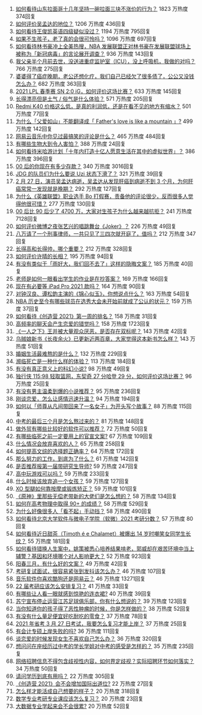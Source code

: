 1. [如何看待山东拉面哥十几年坚持一碗拉面三块不涨价的行为？](https://www.zhihu.com/question/446038738) 1823 万热度 374回复
1. [如何评价吴孟达的地位？](https://www.zhihu.com/question/446726248) 1206 万热度 436回复
1. [如何看待王俊凯英语四级疑似没过？](https://www.zhihu.com/question/446738668) 1194 万热度 795回复
1. [如果不生孩子，老了真的会很可怜吗？](https://www.zhihu.com/question/444313202) 1096 万热度 697回复
1. [如何看待林书豪冲上全美热搜，NBA 发展联盟正对林书豪在发展联盟球场上被称为「新冠病毒」的言论展开调查？](https://www.zhihu.com/question/446638588) 936 万热度 143回复
1. [我父亲半个月前去世，没送进重症监护室（ICU），没上呼吸机，我做的对吗？](https://www.zhihu.com/question/54141913) 766 万热度 275回复
1. [婆婆得了癌症晚期，老公还想化疗，我们自己已经欠了很多债了，公公又没钱怎么办？](https://www.zhihu.com/question/378674242) 682 万热度 363回复
1. [2021 LPL 春季赛 SN 2:0 iG，如何评价这场比赛？](https://www.zhihu.com/question/446895538) 633 万热度 145回复
1. [长得漂亮但是土气 / 俗气是什么体验？](https://www.zhihu.com/question/60012869) 571 万热度 205回复
1. [Redmi K40 价格这么低，是真的利润低，还是在看不见的地方有缩水？](https://www.zhihu.com/question/446429572) 501 万热度 77回复
1. [为什么「父爱如山」不能翻译成「 Father's love is like a mountain 」?](https://www.zhihu.com/question/434854946) 499 万热度 142回复
1. [网易云音乐中你见过最搞笑的评论是什么？](https://www.zhihu.com/question/66822815) 465 万热度 484回复
1. [有哪些生物大到令人害怕？](https://www.zhihu.com/question/444874663) 388 万热度 24回复
1. [如何看待米哈游计划「十年内打造十亿人愿意生活在其中的虚拟世界」？](https://www.zhihu.com/question/445879031) 386 万热度 396回复
1. [00 后的你现在有多少存款？](https://www.zhihu.com/question/316803201) 340 万热度 3016回复
1. [JDG 的队员们为什么要说 Uzi 状态下滑了？](https://www.zhihu.com/question/446768464) 321 万热度 39回复
1. [2 月 27 日，演员吴孟达病逝，吴孟达从发现肝癌到病逝不到 3 个月，为何肝癌常常一发现就是晚期？](https://www.zhihu.com/question/446702124) 292 万热度 127回复
1. [为什么《英雄联盟》职业选手 Bo 打假赛，责备他的评论很少，反而很多人觉得他很可惜？](https://www.zhihu.com/question/446092046) 277 万热度 130回复
1. [00 后比 90 后少了 4700 万，大家对生孩子为什么越来越抗拒？](https://www.zhihu.com/question/405043851) 241 万热度 7128回复
1. [如何评价微博之夜张艺兴的唱跳舞台《Joker》？](https://www.zhihu.com/question/446808495) 226 万热度 49回复
1. [八万请了一个刑事律师，一共只见了三四次就开庭了，值吗？](https://www.zhihu.com/question/440415148) 212 万热度 347回复
1. [长得高和长得帅，哪个重要？](https://www.zhihu.com/question/445455686) 212 万热度 328回复
1. [如何评价许晴的长相？](https://www.zhihu.com/question/30171889) 195 万热度 94回复
1. [有没有类似于「雨好大，我们回不去了」这样的隐晦文案？](https://www.zhihu.com/question/445913131) 185 万热度 40回复
1. [老师是如何一眼看出学生的作业是在抄答案？](https://www.zhihu.com/question/446221874) 169 万热度 166回复
1. [现在有必要等 iPad Pro 2021 款吗？](https://www.zhihu.com/question/445313458) 164 万热度 90回复
1. [对钟汉良、谭松韵主演的《锦心似玉》，你想说点什么？](https://www.zhihu.com/question/445431076) 163 万热度 54回复
1. [NBA 历史至今有哪些球员在选秀大会未开始前就成了公认的状元？](https://www.zhihu.com/question/445392303) 159 万热度 37回复
1. [如何看待《创造营 2021》第一周的排名？](https://www.zhihu.com/question/446770700) 158 万热度 31回复
1. [高频率的聊天会产生恋爱的错觉吗？](https://www.zhihu.com/question/387129145) 158 万热度 1723回复
1. [《一人之下》王并被大量观众厌恶，是否存在双标呢？](https://www.zhihu.com/question/446684830) 143 万热度 42回复
1. [乌贼娘新书《长夜余火》已更新近两百章，大家觉得这本新书怎么样？](https://www.zhihu.com/question/444850883) 143 万热度 51回复
1. [婚姻生活最难熬的是什么？](https://www.zhihu.com/question/418529552) 132 万热度 229回复
1. [濒临死亡是一种什么样的体验？](https://www.zhihu.com/question/26549819) 113 万热度 184回复
1. [有没有真正意义上的科幻小说?](https://www.zhihu.com/question/442685545) 98 万热度 49回复
1. [独行侠 115:98 轻取篮网，东契奇 27 分哈登 29 分，如何评价这场比赛？](https://www.zhihu.com/question/446799396) 96 万热度 25回复
1. [有没有男主温柔到爆的小说推荐？](https://www.zhihu.com/question/378429858) 95 万热度 236回复
1. [刚谈恋爱，怎么让感情迅速升温？](https://www.zhihu.com/question/368687544) 94 万热度 194回复
1. [如何以「师尊从凡间带回来了一名女子」为开头写个故事？](https://www.zhihu.com/question/441114065) 88 万热度 115回复
1. [中考的最后三个月是怎么熬过来的？](https://www.zhihu.com/question/271660970) 81 万热度 148回复
1. [做外贸有哪些比较好的软件可以推荐？](https://www.zhihu.com/question/54788846) 72 万热度 50回复
1. [有哪些临死之前一定要用上的官宣文案?](https://www.zhihu.com/question/441535376) 67 万热度 109回复
1. [什么情况会放弃喜欢的人？](https://www.zhihu.com/question/444553311) 65 万热度 258回复
1. [如何提高文综的选择题正确率？](https://www.zhihu.com/question/48712102) 64 万热度 172回复
1. [那么努力的工作，到底为了什么？](https://www.zhihu.com/question/446210729) 61 万热度 142回复
1. [是否推荐报第一届带研究生导师?](https://www.zhihu.com/question/370735900) 59 万热度 247回复
1. [高中玩游戏可以吗？](https://www.zhihu.com/question/444887000) 59 万热度 233回复
1. [什么时候该放弃追一个女孩？](https://www.zhihu.com/question/295186962) 59 万热度 127回复
1. [XO 型腿如何靠按摩或锻炼矫正？](https://www.zhihu.com/question/24021854) 59 万热度 101回复
1. [《原神》里那些无偿老带新的大佬们是怎么想的？](https://www.zhihu.com/question/446532910) 58 万热度 134回复
1. [如何在高考物理中取得 90+ 的成绩？](https://www.zhihu.com/question/25215043) 58 万热度 529回复
1. [为什么好像很多人「看不起」手动挡？](https://www.zhihu.com/question/399142356) 58 万热度 490回复
1. [如何看待北京大学软件与微电子学院（软微）2021 考研分数？](https://www.zhihu.com/question/446504795) 57 万热度 80回复
1. [如何看待近日甜茶（Timoth é e Chalamet）被爆出 14 岁时嘲笑女同学生长纹？](https://www.zhihu.com/question/446679304) 55 万热度 181回复
1. [如何看待错换人生案中，姚策被悉心培养结果啃老，郭威却在艰苦环境中当上辅警？基因和环境哪个对人影响更大？](https://www.zhihu.com/question/446335298) 52 万热度 923回复
1. [阳春三月，有什么好的文案？](https://www.zhihu.com/question/445588853) 49 万热度 42回复
1. [考研复试面试，很容易紧张到发抖该怎么办？](https://www.zhihu.com/question/267403547) 46 万热度 107回复
1. [音乐软件你喜欢酷狗还是网易云？](https://www.zhihu.com/question/412644834) 46 万热度 13271回复
1. [22 届考研应该怎么安排复习？](https://www.zhihu.com/question/413326195) 41 万热度 33回复
1. [有哪些让人看一眼就感到惊艳的连衣裙?](https://www.zhihu.com/question/383661922) 40 万热度 39回复
1. [苏宁宣布停止运营江苏足球俱乐部，你有什么想说的？](https://www.zhihu.com/question/446840233) 39 万热度 123回复
1. [当你知道你的孩子得了恶性肿瘤的时候，你是怎样做的？](https://www.zhihu.com/question/365812850) 38 万热度 52回复
1. [有没有什么量足便宜好吃耐吃的零食？](https://www.zhihu.com/question/440760538) 37 万热度 78回复
1. [2021 年省考 3 月 27 日考试，我要怎么复习才能上岸？](https://www.zhihu.com/question/445924816) 37 万热度 25回复
1. [有会计专硕上岸失败的吗?](https://www.zhihu.com/question/326819206) 36 万热度 111回复
1. [谈恋爱的时候发现女生不喜欢自己怎么办？](https://www.zhihu.com/question/446156175) 36 万热度 320回复
1. [想问问在座经历过中考的学长学姐对中考的感受是怎样的？](https://www.zhihu.com/question/446384516) 35 万热度 235回复
1. [网络招聘信息不得包含歧视性内容，如何界定歧视？实际招聘环节如何落实？](https://www.zhihu.com/question/446859046) 34 万热度 50回复
1. [请问学历到底有用吗？](https://www.zhihu.com/question/445264343) 22 万热度 305回复
1. [《创造营 2021》会不会增加国际出道位?](https://www.zhihu.com/question/444940506) 22 万热度 27回复
1. [怎么样才能活成自己想要的样子？](https://www.zhihu.com/question/442378885) 20 万热度 318回复
1. [数学专业考研专业课应该怎么复习？](https://www.zhihu.com/question/310477238) 20 万热度 23回复
1. [大数据专业学起来会不会很累?](https://www.zhihu.com/question/436625127) 20 万热度 52回复